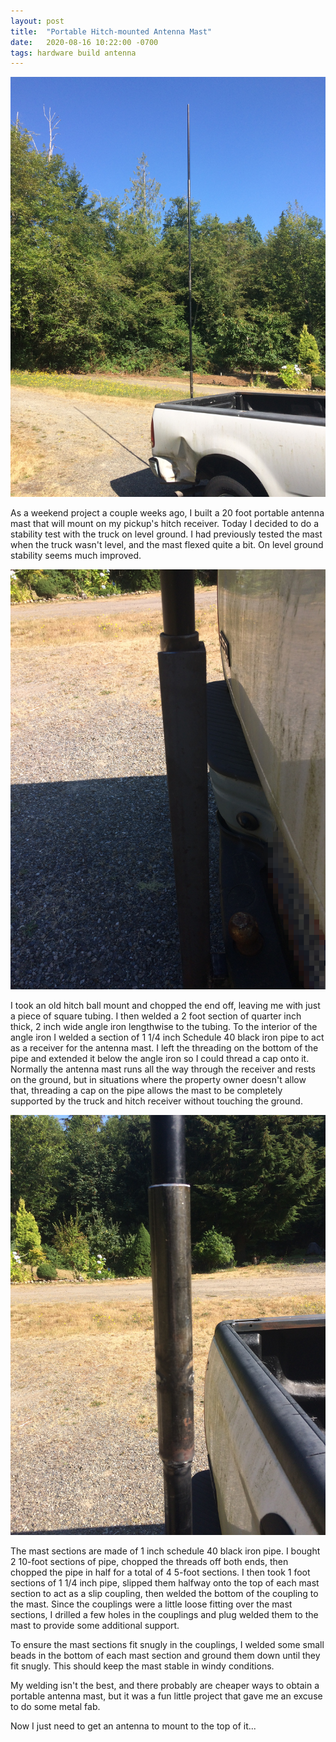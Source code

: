 ```yaml
---
layout: post
title:  "Portable Hitch-mounted Antenna Mast"
date:   2020-08-16 10:22:00 -0700
tags: hardware build antenna
---
```

![Image of mast](/images/IMG_2598.JPG)

As a weekend project a couple weeks ago, I built a 20 foot portable antenna mast
that will mount on my pickup's hitch receiver. Today I decided to do a stability
test with the truck on level ground. I had previously tested the mast when the
truck wasn't level, and the mast flexed quite a bit. On level ground stability
seems much improved.

![Image of mast mount](/images/IMG_2599.JPG)

I took an old hitch ball mount and chopped the end off, leaving me with just a
piece of square tubing. I then welded a 2 foot section of quarter inch thick, 2
inch wide angle iron lengthwise to the tubing. To the interior of the angle
iron I welded a section of 1 1/4 inch Schedule 40 black iron pipe to act as
a receiver for the antenna mast. I left the threading on the bottom of the pipe
and extended it below the angle iron so I could thread a cap onto it. Normally
the antenna mast runs all the way through the receiver and rests on the ground,
but in situations where the property owner doesn't allow that, threading a cap
on the pipe allows the mast to be completely supported by the truck and hitch
receiver without touching the ground.

![Image of mast section](/images/IMG_2600.JPG)

The mast sections are made of 1 inch schedule 40 black iron pipe. I bought 2
10-foot sections of pipe, chopped the threads off both ends, then chopped the
pipe in half for a total of 4 5-foot sections. I then took 1 foot sections of
1 1/4 inch pipe, slipped them halfway onto the top of each mast section to act
as a slip coupling, then welded the bottom of the coupling to the mast. Since
the couplings were a little loose fitting over the mast sections, I drilled a
few holes in the couplings and plug welded them to the mast to provide some
additional support.

To ensure the mast sections fit snugly in the couplings, I welded some small
beads in the bottom of each mast section and ground them down until they fit
snugly. This should keep the mast stable in windy conditions.

My welding isn't the best, and there probably are cheaper ways to obtain a
portable antenna mast, but it was a fun little project that gave me an excuse
to do some metal fab.

Now I just need to get an antenna to mount to the top of it...
